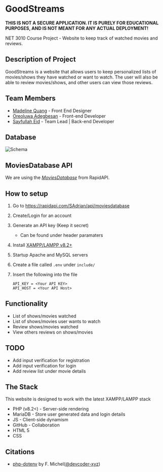 # GoodStreams

**THIS IS NOT A SECURE APPLICATION. IT IS PURELY FOR EDUCATIONAL PURPOSES, AND IS NOT MEANT FOR ANY ACTUAL DEPLOYMENT!**

NET 3010 Course Project - Website to keep track of watched movies and reviews.

## Description of Project

GoodStreams is a website that allows users to keep personalized lists of movies/shows they have watched or want to watch. The user will also be able to review movies/shows, and other users can view those reviews.

## Team Members

- [Madeline Quang](https://github.com/madelinequang9) - Front End Designer
- [Oreoluwa Adegbesan](https://github.com/Oreoluwa123) - Front-end Developer
- [Sayfullah Eid](https://github.com/FusionStreak) - Team Lead | Back-end Developer

## Database

![Schema](https://www.plantuml.com/plantuml/proxy?cache=no&src=https://raw.githubusercontent.com/fusionstreak/GoodStreams/main/schema.puml)

## MoviesDatabase API

We are using the *[MoviesDatabase](https://rapidapi.com/SAdrian/api/moviesdatabase)* from RapidAPI.

## How to setup

1) Go to <https://rapidapi.com/SAdrian/api/moviesdatabase>
2) Create/Login for an account
3) Generate an API key (Keep it secret)
    - Can be found under header paramaters
4) Install [XAMPP/LAMPP v8.2+](https://www.apachefriends.org/)
5) Startup Apache and MySQL servers
6) Create a file called `.env` under `include/`
7) Insert the following into the file

    ```.env
    API_KEY = <Your API KEY>
    API_HOST = <Your API Host>
    ```

## Functionality

- List of shows/movies watched
- List of shows/movies user wants to watch
- Review shows/movies watched
- View others reviews on shows/movies

## TODO

- Add input verification for registration
- Add input verification for login
- Add review list under movie details

## The Stack

This website is designed to work with the latest XAMPP/LAMPP stack

- PHP (v8.2<) - Server-side rendering
- MariaDB - Store user generated data and login details
- JS - Client-side dynamism
- GitHub - Collaboration
- HTML 5
- CSS

## Citations

- [php-dotenv](https://github.com/devcoder-xyz/php-dotenv) by F. Michel([@devcoder-xyz](https://github.com/devcoder-xyz))
